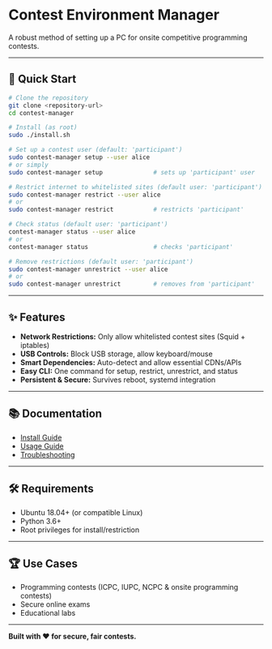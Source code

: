 # Contest Environment Manager

A robust method of setting up a PC for onsite competitive programming contests.

---

## 🚀 Quick Start

```sh
# Clone the repository
git clone <repository-url>
cd contest-manager

# Install (as root)
sudo ./install.sh

# Set up a contest user (default: 'participant')
sudo contest-manager setup --user alice
# or simply
sudo contest-manager setup              # sets up 'participant' user

# Restrict internet to whitelisted sites (default user: 'participant')
sudo contest-manager restrict --user alice
# or
sudo contest-manager restrict           # restricts 'participant'

# Check status (default user: 'participant')
contest-manager status --user alice
# or
contest-manager status                  # checks 'participant'

# Remove restrictions (default user: 'participant')
sudo contest-manager unrestrict --user alice
# or
sudo contest-manager unrestrict         # removes from 'participant'
```

---

## ✨ Features
- **Network Restrictions:** Only allow whitelisted contest sites (Squid + iptables)
- **USB Controls:** Block USB storage, allow keyboard/mouse
- **Smart Dependencies:** Auto-detect and allow essential CDNs/APIs
- **Easy CLI:** One command for setup, restrict, unrestrict, and status
- **Persistent & Secure:** Survives reboot, systemd integration

---

## 📚 Documentation
- [Install Guide](docs/INSTALL.md)
- [Usage Guide](docs/USAGE.md)
- [Troubleshooting](docs/TROUBLESHOOTING.md)

---

## 🛠️ Requirements
- Ubuntu 18.04+ (or compatible Linux)
- Python 3.6+
- Root privileges for install/restriction

---

## 🏆 Use Cases
- Programming contests (ICPC, IUPC, NCPC & onsite programming contests)
- Secure online exams
- Educational labs

---

**Built with ❤️ for secure, fair contests.**
